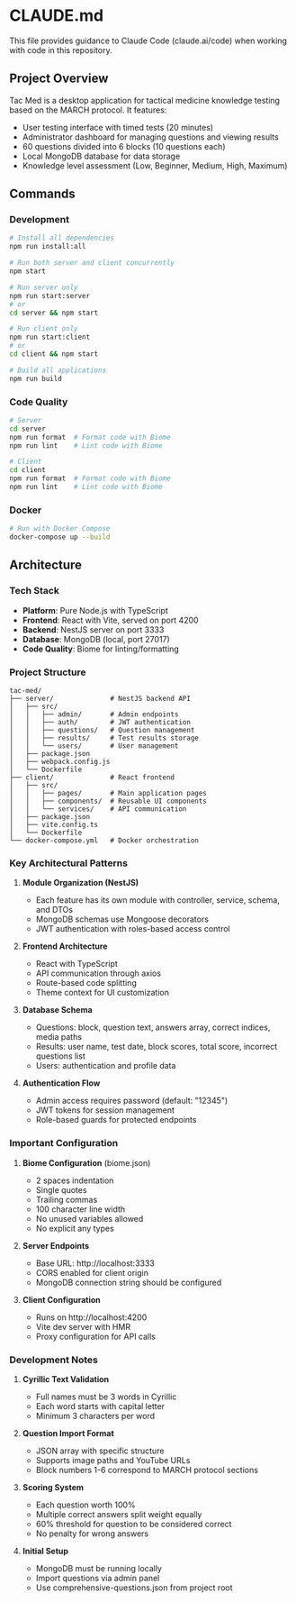 # CLAUDE.md

This file provides guidance to Claude Code (claude.ai/code) when working with code in this repository.

## Project Overview

Tac Med is a desktop application for tactical medicine knowledge testing based on the MARCH protocol. It features:
- User testing interface with timed tests (20 minutes)
- Administrator dashboard for managing questions and viewing results
- 60 questions divided into 6 blocks (10 questions each)
- Local MongoDB database for data storage
- Knowledge level assessment (Low, Beginner, Medium, High, Maximum)

## Commands

### Development
```bash
# Install all dependencies
npm run install:all

# Run both server and client concurrently
npm start

# Run server only
npm run start:server
# or
cd server && npm start

# Run client only  
npm run start:client
# or
cd client && npm start

# Build all applications
npm run build
```

### Code Quality
```bash
# Server
cd server
npm run format  # Format code with Biome
npm run lint    # Lint code with Biome

# Client
cd client
npm run format  # Format code with Biome
npm run lint    # Lint code with Biome
```

### Docker
```bash
# Run with Docker Compose
docker-compose up --build
```

## Architecture

### Tech Stack
- **Platform**: Pure Node.js with TypeScript
- **Frontend**: React with Vite, served on port 4200
- **Backend**: NestJS server on port 3333
- **Database**: MongoDB (local, port 27017)
- **Code Quality**: Biome for linting/formatting

### Project Structure
```
tac-med/
├── server/              # NestJS backend API
│   ├── src/
│   │   ├── admin/       # Admin endpoints
│   │   ├── auth/        # JWT authentication
│   │   ├── questions/   # Question management
│   │   ├── results/     # Test results storage
│   │   └── users/       # User management
│   ├── package.json
│   ├── webpack.config.js
│   └── Dockerfile
├── client/              # React frontend
│   ├── src/
│   │   ├── pages/       # Main application pages
│   │   ├── components/  # Reusable UI components
│   │   └── services/    # API communication
│   ├── package.json
│   ├── vite.config.ts
│   └── Dockerfile
└── docker-compose.yml   # Docker orchestration
```

### Key Architectural Patterns

1. **Module Organization (NestJS)**
   - Each feature has its own module with controller, service, schema, and DTOs
   - MongoDB schemas use Mongoose decorators
   - JWT authentication with roles-based access control

2. **Frontend Architecture**
   - React with TypeScript
   - API communication through axios
   - Route-based code splitting
   - Theme context for UI customization

3. **Database Schema**
   - Questions: block, question text, answers array, correct indices, media paths
   - Results: user name, test date, block scores, total score, incorrect questions list
   - Users: authentication and profile data

4. **Authentication Flow**
   - Admin access requires password (default: "12345")
   - JWT tokens for session management
   - Role-based guards for protected endpoints

### Important Configuration

1. **Biome Configuration** (biome.json)
   - 2 spaces indentation
   - Single quotes
   - Trailing commas
   - 100 character line width
   - No unused variables allowed
   - No explicit any types

2. **Server Endpoints**
   - Base URL: http://localhost:3333
   - CORS enabled for client origin
   - MongoDB connection string should be configured

3. **Client Configuration**  
   - Runs on http://localhost:4200
   - Vite dev server with HMR
   - Proxy configuration for API calls

### Development Notes

1. **Cyrillic Text Validation**
   - Full names must be 3 words in Cyrillic
   - Each word starts with capital letter
   - Minimum 3 characters per word

2. **Question Import Format**
   - JSON array with specific structure
   - Supports image paths and YouTube URLs
   - Block numbers 1-6 correspond to MARCH protocol sections

3. **Scoring System**
   - Each question worth 100%
   - Multiple correct answers split weight equally
   - 60% threshold for question to be considered correct
   - No penalty for wrong answers

4. **Initial Setup**
   - MongoDB must be running locally
   - Import questions via admin panel
   - Use comprehensive-questions.json from project root